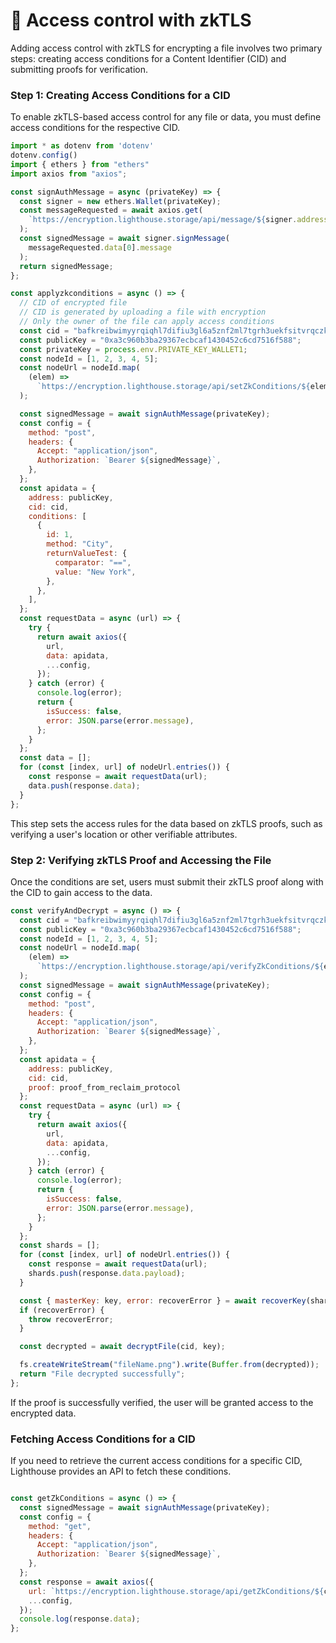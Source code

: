 # 🚪 Access control with zkTLS

Adding access control with zkTLS for encrypting a file involves two primary steps: creating access conditions for a Content Identifier (CID) and submitting proofs for verification.

### Step 1: Creating Access Conditions for a CID

To enable zkTLS-based access control for any file or data, you must define access conditions for the respective CID.

```javascript
import * as dotenv from 'dotenv'
dotenv.config()
import { ethers } from "ethers"
import axios from "axios";

const signAuthMessage = async (privateKey) => {
  const signer = new ethers.Wallet(privateKey);
  const messageRequested = await axios.get(
    `https://encryption.lighthouse.storage/api/message/${signer.address}`
  );
  const signedMessage = await signer.signMessage(
    messageRequested.data[0].message
  );
  return signedMessage;
};

const applyzkconditions = async () => {
  // CID of encrypted file
  // CID is generated by uploading a file with encryption
  // Only the owner of the file can apply access conditions
  const cid = "bafkreibwimyyrqiqhl7difiu3gl6a5znf2ml7tgrh3uekfsitvrqczkzr4";
  const publicKey = "0xa3c960b3ba29367ecbcaf1430452c6cd7516f588";
  const privateKey = process.env.PRIVATE_KEY_WALLET1;
  const nodeId = [1, 2, 3, 4, 5];
  const nodeUrl = nodeId.map(
    (elem) =>
      `https://encryption.lighthouse.storage/api/setZkConditions/${elem}`
  );

  const signedMessage = await signAuthMessage(privateKey);
  const config = {
    method: "post",
    headers: {
      Accept: "application/json",
      Authorization: `Bearer ${signedMessage}`,
    },
  };
  const apidata = {
    address: publicKey,
    cid: cid,
    conditions: [
      {
        id: 1,
        method: "City",
        returnValueTest: {
          comparator: "==",
          value: "New York",
        },
      },
    ],
  };
  const requestData = async (url) => {
    try {
      return await axios({
        url,
        data: apidata,
        ...config,
      });
    } catch (error) {
      console.log(error);
      return {
        isSuccess: false,
        error: JSON.parse(error.message),
      };
    }
  };
  const data = [];
  for (const [index, url] of nodeUrl.entries()) {
    const response = await requestData(url);
    data.push(response.data);
  }
};

```

This step sets the access rules for the data based on zkTLS proofs, such as verifying a user's location or other verifiable attributes.

### Step 2: Verifying zkTLS Proof and Accessing the File

Once the conditions are set, users must submit their zkTLS proof along with the CID to gain access to the data.

```javascript
const verifyAndDecrypt = async () => {
  const cid = "bafkreibwimyyrqiqhl7difiu3gl6a5znf2ml7tgrh3uekfsitvrqczkzr4";
  const publicKey = "0xa3c960b3ba29367ecbcaf1430452c6cd7516f588";
  const nodeId = [1, 2, 3, 4, 5];
  const nodeUrl = nodeId.map(
    (elem) =>
      `https://encryption.lighthouse.storage/api/verifyZkConditions/${elem}`
  );
  const signedMessage = await signAuthMessage(privateKey);
  const config = {
    method: "post",
    headers: {
      Accept: "application/json",
      Authorization: `Bearer ${signedMessage}`,
    },
  };
  const apidata = {
    address: publicKey,
    cid: cid,
    proof: proof_from_reclaim_protocol
  };
  const requestData = async (url) => {
    try {
      return await axios({
        url,
        data: apidata,
        ...config,
      });
    } catch (error) {
      console.log(error);
      return {
        isSuccess: false,
        error: JSON.parse(error.message),
      };
    }
  };
  const shards = [];
  for (const [index, url] of nodeUrl.entries()) {
    const response = await requestData(url);
    shards.push(response.data.payload);
  }

  const { masterKey: key, error: recoverError } = await recoverKey(shards);
  if (recoverError) {
    throw recoverError;
  }

  const decrypted = await decryptFile(cid, key);

  fs.createWriteStream("fileName.png").write(Buffer.from(decrypted));
  return "File decrypted successfully";
};
```

If the proof is successfully verified, the user will be granted access to the encrypted data.

### Fetching Access Conditions for a CID

If you need to retrieve the current access conditions for a specific CID, Lighthouse provides an API to fetch these conditions.

```javascript

const getZkConditions = async () => {
  const signedMessage = await signAuthMessage(privateKey);
  const config = {
    method: "get",
    headers: {
      Accept: "application/json",
      Authorization: `Bearer ${signedMessage}`,
    },
  };
  const response = await axios({
    url: `https://encryption.lighthouse.storage/api/getZkConditions/${cid}`,
    ...config,
  });
  console.log(response.data);
};

```
